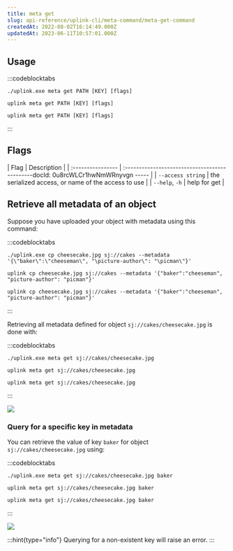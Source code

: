 ```yaml
---
title: meta get
slug: api-reference/uplink-cli/meta-command/meta-get-command
createdAt: 2022-08-02T16:14:49.000Z
updatedAt: 2023-06-11T10:57:01.000Z
---
```


## Usage

:::codeblocktabs
```windows
./uplink.exe meta get PATH [KEY] [flags]
```

```linux
uplink meta get PATH [KEY] [flags]
```

```macos
uplink meta get PATH [KEY] [flags]
```
:::

## Flags

| Flag              | Description                                         |
| :---------------- | :---------------------------------------------docId: 0u8rcWLCr1hwNmWRnyvgn
----- |
| `--access string` | the serialized access, or name of the access to use |
| `--help`, `-h`    | help for get                                        |

## Retrieve all metadata of an object

Suppose you have uploaded your object with metadata using this command:

:::codeblocktabs
```windows
./uplink.exe cp cheesecake.jpg sj://cakes --metadata '{\"baker\":\"cheeseman\", "\picture-author\": "\picman\"}'
```

```linux
uplink cp cheesecake.jpg sj://cakes --metadata '{"baker":"cheeseman", "picture-author": "picman"}'
```

```macos
uplink cp cheesecake.jpg sj://cakes --metadata '{"baker":"cheeseman", "picture-author": "picman"}'
```
:::

Retrieving all metadata defined for object `sj://cakes/cheesecake.jpg`  is done with:

:::codeblocktabs
```windows
./uplink.exe meta get sj://cakes/cheesecake.jpg
```

```linux
uplink meta get sj://cakes/cheesecake.jpg
```

```macos
uplink meta get sj://cakes/cheesecake.jpg
```
:::

![](https://archbee-image-uploads.s3.amazonaws.com/kv3plx2xmXcUGcVl4Lttj/zxWOIDRiLXcedbjVc6OmG_meta-get.png)

### Query for a specific key in metadata

You can retrieve the value of key `baker` for object `sj://cakes/cheesecake.jpg` using:

:::codeblocktabs
```windows
./uplink.exe meta get sj://cakes/cheesecake.jpg baker
```

```linux
uplink meta get sj://cakes/cheesecake.jpg baker
```

```macos
uplink meta get sj://cakes/cheesecake.jpg baker
```
:::

![](https://archbee-image-uploads.s3.amazonaws.com/kv3plx2xmXcUGcVl4Lttj/B2qjHGPbKsZHONu74SsL0_meta-get-key.png)

:::hint{type="info"}
Querying for a non-existent key will raise an error.
:::

